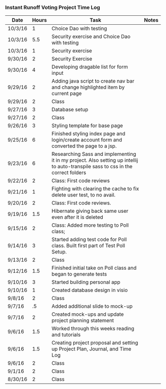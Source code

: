 ### Instant Runoff Voting Project Time Log

| Date | Hours | Task | Notes |
|------|------|-------|-------|
| 10/3/16 | 1 | Choice Dao with testing | |
| 10/3/16 | 5.5 | Security exercise and Choice Dao with testing| |
| 10/3/16 | 1 | Security exercise | |
| 9/30/16 | 2 | Security Exercise | |
| 9/30/16 | 4 | Developing dragable list for form input | |
| 9/29/16 | 2 | Adding java script to create nav bar and change highlighted item by current page | |
| 9/29/16 | 2 | Class | |
| 9/27/16 | 3 | Database setup | |
| 9/27/16 | 2 | Class | |
| 9/26/16 | 3 | Styling template for base page | |
| 9/25/16 | 6 | Finished styling index page and login/create account form and converted the page to a jsp.
| 9/23/16 | 6 | Researching Sass and implementing it in my project. Also setting up intellij to auto-transpile sass to css in the correct folders ||
| 9/22/16 | 2 | Class: First code reviews | |
| 9/21/16 | 1 | Fighting with clearing the cache to fix delete user test, to no avail. | |
| 9/20/16 | 2 | Class: First code reviews. ||
| 9/19/16 | 1.5 | Hibernate giving back same user even after it is deleted ||
| 9/15/16 | 2 | Class: Added more testing to Poll class; | |
| 9/14/16 | 3 | Started adding test code for Poll class. Built first part of Test Poll Setup. |
| 9/13/16 | 2 | Class | |
| 9/12/16 | 1.5 | Finished initial take on Poll class and began to generate tests | |
| 9/10/16 | 3 | Started building personal app | |
| 9/10/16 | 1 | Created database design in visio | |
| 9/8/16 | 2 | Class | |
| 9/7/16 | .5 | Added additional slide to mock-up | |
| 9/7/16 | 2 | Created mock-ups and update project planning statement | |
| 9/6/16 | 1.5 | Worked through this weeks reading and tutorials | |
| 9/6/16 | 1.5 | Creating project proposal and setting up Project Plan, Journal, and Time Log | |
| 9/6/16 | 2 | Class | |
| 9/1/16 | 2 | Class | |
| 8/30/16 | 2 | Class | |
